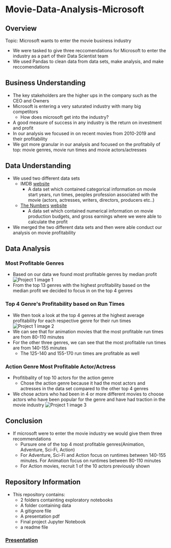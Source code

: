 # Movie-Data-Analysis-Microsoft
## Overview
Topic: Microsoft wants to enter the movie business industry
- We were tasked to give three reccomendations for Microsoft to enter the industry as a part of their Data Scientist team
- We used Pandas to clean data from data sets, make analysis, and make reccomendations
## Business Understanding
- The key stakeholders are the higher ups in the company such as the CEO and Owners
- Microsoft is entering a very saturated industry with many big competitors
   - How does microsoft get into the industry?
- A good measure of success in any industry is the return on investment and profit
- In our analysis we focused in on recent movies from 2010-2019 and their profitability
- We got more granular in our analysis and focused on the profitabily of top: movie genres, movie run times and movie actors/actresses
## Data Understanding
- We used two different data sets
  - IMDB [website](https://www.imdb.com/)
    -   A data set which contained categorical information on movie start years, run times, peoples profession associated with the movie (actors, actresses, writers, directors, producers etc..)
  -  [The Numbers](https://github.com/ddcots24/Movie-Data-Analysis-Microsoft/blob/main/zippedData/tn.movie_budgets.csv) [website](https://www.the-numbers.com/)
     -  A data set which contained numerical information on movie production budgets, and gross earnings where we were able to calculate the profit
 -  We merged the two different data sets and then were able conduct our analysis on movie profitability
## Data Analysis
### Most Profitable Genres
 - Based on our data we found most profitable genres by median profit
 ![Project 1 image 1](https://github.com/ddcots24/Movie-Data-Analysis-Microsoft/assets/131708046/c0b75b1a-4936-4eac-8d8d-797103ee79fc)
 - From the top 13 genres with the highest profitability based on the median profit we decided to focus in on the top 4 genres
### Top 4 Genre's Profitability based on Run Times 
- We then took a look at the top 4 genres at the highest average profitability for each respective genre for their run times
![Project 1 image 2](https://github.com/ddcots24/Movie-Data-Analysis-Microsoft/assets/131708046/1d3c57ba-eaf3-4fbe-b59d-d0e8abea9e56)
- We can see that for animation movies that the most profitable run times are from 80-110 minutes
- For the other three genres, we can see that the most profitable run times are from 140-155 minutes
  - The 125-140 and 155-170 run times are profitable as well
### Action Genre Most Profitable Actor/Actress  
- Profitibality of top 10 actors for the action genre
  - Chose the action genre because it had the most actors and actresses in the data set compared to the other top 4 genres
- We chose actors who had been in 4 or more different movies to choose actors who have been popular for the genre and have had traction in the movie industry
![Project 1 image 3](https://github.com/ddcots24/Movie-Data-Analysis-Microsoft/assets/131708046/ece9cbdc-7147-44d5-ac36-2cf03840b403)
## Conclusion
- If microsoft were to enter the movie industry we would give them three recommendations
  - Pursure one of the top 4 most profitable genres(Animation, Adventure, Sci-Fi, Action)
  - For Adventure, Sci-Fi and Action focus on runtimes between 140-155 minutes. For Animation focus on runtimes between 80-110 minutes
  - For Action movies, recruit 1 of the 10 actors previously shown
 ## Repository Information
 - This repository contains:
   - 2 folders containting exploratory notebooks
   - A folder containing data
   - A gitignore file
   - A presentation pdf
   - Final project Jupyter Notebook
   - a readme file
### [Presentation](https://github.com/ddcots24/Movie-Data-Analysis-Microsoft/blob/main/Presentation.pdf)
